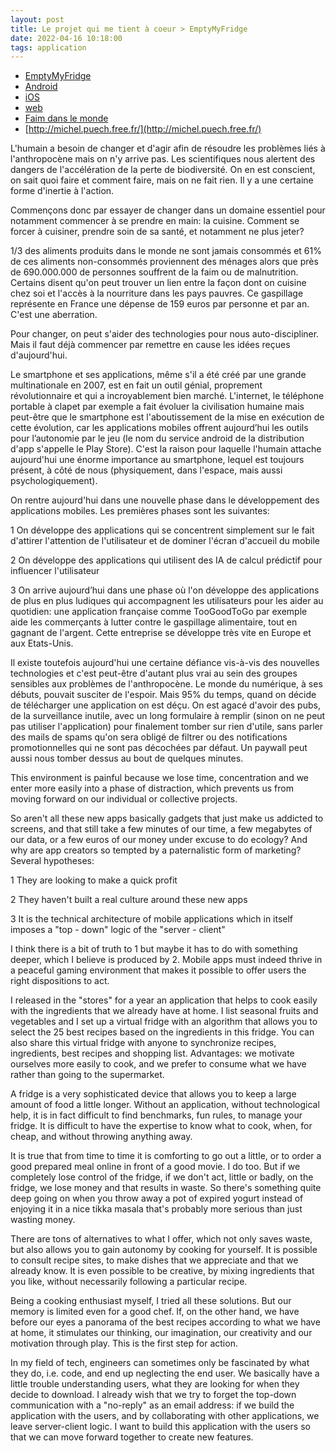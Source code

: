 ```yaml
---
layout: post
title: Le projet qui me tient à coeur > EmptyMyFridge
date: 2022-04-16 10:18:00
tags: application
---
```


- [EmptyMyFridge](https://www.emptymyfridge.com)
- [Android](https://play.google.com/store/apps/details?id=com.emptymyfridge)
- [iOS](https://apps.apple.com/app/id1550812530)
- [web](https://app.emptymyfridge.com/)
- [Faim dans le monde](https://www.oxfamfrance.org/agriculture-et-securite-alimentaire/faim-dans-le-monde-causes-consequences-solutions/)
- [http://michel.puech.free.fr/](http://michel.puech.free.fr/)

L'humain a besoin de changer et d'agir afin de résoudre les problèmes liés à l'anthropocène mais on n'y arrive pas. Les scientifiques nous alertent des dangers de l'accélération de la perte de biodiversité. On en est conscient, on sait quoi faire et comment faire, mais on ne fait rien. Il y a une certaine forme d'inertie à l'action.

Commençons donc par essayer de changer dans un domaine essentiel pour notamment commencer à se prendre en main: la cuisine. Comment se forcer à cuisiner, prendre soin de sa santé, et notamment ne plus jeter?

1/3 des aliments produits dans le monde ne sont jamais consommés et 61% de ces aliments non-consommés proviennent des ménages alors que près de 690.000.000 de personnes souffrent de la faim ou de malnutrition. Certains disent qu'on peut trouver un lien entre la façon dont on cuisine chez soi et l'accès à la nourriture dans les pays pauvres. Ce gaspillage représente en France une dépense de 159 euros par personne et par an. C'est une aberration.

Pour changer, on peut s'aider des technologies pour nous auto-discipliner. Mais il faut déjà commencer par remettre en cause les idées reçues d'aujourd'hui.

Le smartphone et ses applications, même s'il a été créé par une grande multinationale en 2007, est en fait un outil génial, proprement révolutionnaire et qui a incroyablement bien marché. L'internet, le téléphone portable à clapet par exemple a fait évoluer la civilisation humaine mais peut-être que le smartphone est l'aboutissement de la mise en exécution de cette évolution, car les applications mobiles offrent aujourd’hui les outils pour l’autonomie par le jeu (le nom du service android de la distribution d'app s'appelle le Play Store). C'est la raison pour laquelle l'humain attache aujourd'hui une énorme importance au smartphone, lequel est toujours présent, à côté de nous (physiquement, dans l'espace, mais aussi psychologiquement). 

On rentre aujourd'hui dans une nouvelle phase dans le développement des applications mobiles. Les premières phases sont les suivantes:

1 On développe des applications qui se concentrent simplement sur le fait d'attirer l'attention de l'utilisateur et de dominer l'écran d'accueil du mobile

2 On développe des applications qui utilisent des IA de calcul prédictif pour influencer l'utilisateur

3 On arrive aujourd’hui dans une phase où l'on développe des applications de plus en plus ludiques qui accompagnent les utilisateurs pour les aider au quotidien: une application française comme TooGoodToGo par exemple aide les commerçants à lutter contre le gaspillage alimentaire, tout en gagnant de l'argent. Cette entreprise se développe très vite en Europe et aux Etats-Unis.

Il existe toutefois aujourd'hui une certaine défiance vis-à-vis des nouvelles technologies et c'est peut-être d'autant plus vrai au sein des groupes sensibles aux problèmes de l'anthropocène. Le monde du numérique, à ses débuts, pouvait susciter de l'espoir. Mais 95% du temps, quand on décide de télécharger une application on est déçu. On est agacé d'avoir des pubs, de la surveillance inutile, avec un long formulaire à remplir (sinon on ne peut pas utiliser l'application) pour finalement tomber sur rien d'utile, sans parler des mails de spams qu'on sera obligé de filtrer ou des notifications promotionnelles qui ne sont pas décochées par défaut. Un paywall peut aussi nous tomber dessus au bout de quelques minutes.

This environment is painful because we lose time, concentration and we enter more easily into a phase of distraction, which prevents us from moving forward on our individual or collective projects.

So aren't all these new apps basically gadgets that just make us addicted to screens, and that still take a few minutes of our time, a few megabytes of our data, or a few euros of our money under excuse to do ecology? And why are app creators so tempted by a paternalistic form of marketing? Several hypotheses:

1 They are looking to make a quick profit

2 They haven't built a real culture around these new apps

3 It is the technical architecture of mobile applications which in itself imposes a "top - down" logic of the "server - client"

I think there is a bit of truth to 1 but maybe it has to do with something deeper, which I believe is produced by 2. Mobile apps must indeed thrive in a peaceful gaming environment that makes it possible to offer users the right dispositions to act.

I released in the "stores" for a year an application that helps to cook easily with the ingredients that we already have at home. I list seasonal fruits and vegetables and I set up a virtual fridge with an algorithm that allows you to select the 25 best recipes based on the ingredients in this fridge. You can also share this virtual fridge with anyone to synchronize recipes, ingredients, best recipes and shopping list. Advantages: we motivate ourselves more easily to cook, and we prefer to consume what we have rather than going to the supermarket.

A fridge is a very sophisticated device that allows you to keep a large amount of food a little longer. Without an application, without technological help, it is in fact difficult to find benchmarks, fun rules, to manage your fridge. It is difficult to have the expertise to know what to cook, when, for cheap, and without throwing anything away.

It is true that from time to time it is comforting to go out a little, or to order a good prepared meal online in front of a good movie. I do too. But if we completely lose control of the fridge, if we don't act, little or badly, on the fridge, we lose money and that results in waste. So there's something quite deep going on when you throw away a pot of expired yogurt instead of enjoying it in a nice tikka masala that's probably more serious than just wasting money.

There are tons of alternatives to what I offer, which not only saves waste, but also allows you to gain autonomy by cooking for yourself. It is possible to consult recipe sites, to make dishes that we appreciate and that we already know. It is even possible to be creative, by mixing ingredients that you like, without necessarily following a particular recipe.

Being a cooking enthusiast myself, I tried all these solutions. But our memory is limited even for a good chef. If, on the other hand, we have before our eyes a panorama of the best recipes according to what we have at home, it stimulates our thinking, our imagination, our creativity and our motivation through play. This is the first step for action.

In my field of tech, engineers can sometimes only be fascinated by what they do, i.e. code, and end up neglecting the end user. We basically have a little trouble understanding users, what they are looking for when they decide to download. I already wish that we try to forget the top-down communication with a "no-reply" as an email address: if we build the application with the users, and by collaborating with other applications, we leave server-client logic. I want to build this application with the users so that we can move forward together to create new features.
